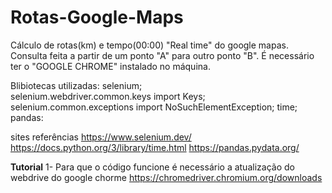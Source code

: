 # Rotas-Google-Maps
Cálculo de rotas(km) e tempo(00:00) "Real time" do google mapas. Consulta feita a partir de um ponto "A" para outro ponto "B".
É necessário ter o "GOOGLE CHROME" instalado no máquina.

Blibiotecas utilizadas:
selenium;  
selenium.webdriver.common.keys import Keys;
selenium.common.exceptions import NoSuchElementException;
time;
pandas:

sites referências
https://www.selenium.dev/
https://docs.python.org/3/library/time.html
https://pandas.pydata.org/

**Tutorial**
1- Para que o código funcione é necessário a atualização do webdrive do google chorme https://chromedriver.chromium.org/downloads
